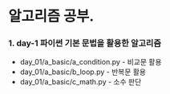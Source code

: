 # 알고리즘 공부.

### 1. day-1 파이썬 기본 문법을 활용한 알고리즘
- day_01/a_basic/a_condition.py - 비교문 활용
- day_01/a_basic/b_loop.py - 반복문 활용 
- day_01/a_basic/c_math.py - 소수 판단